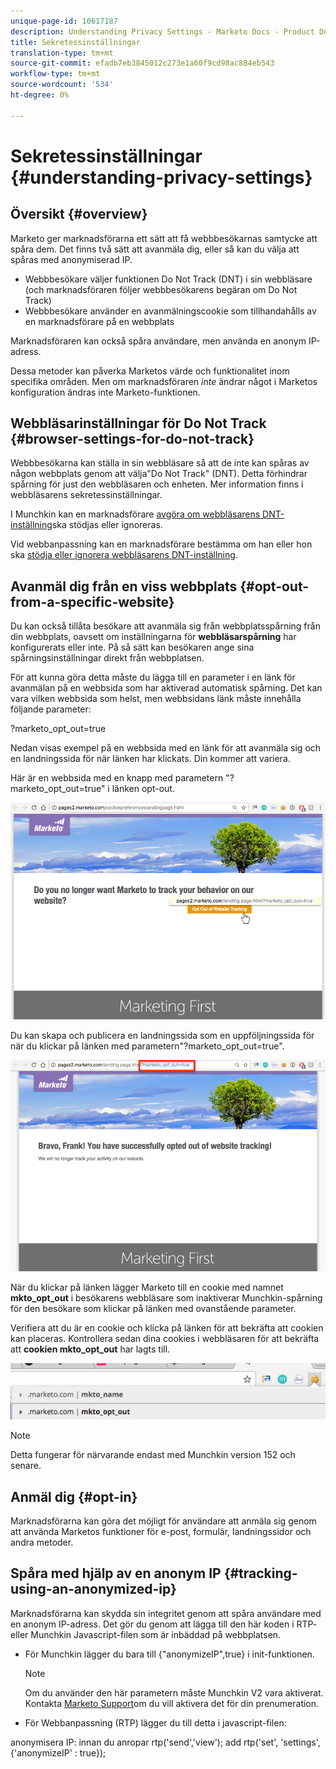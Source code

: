```yaml
---
unique-page-id: 10617187
description: Understanding Privacy Settings - Marketo Docs - Product Documentation
title: Sekretessinställningar
translation-type: tm+mt
source-git-commit: efadb7eb3845012c273e1a60f9cd98ac884eb543
workflow-type: tm+mt
source-wordcount: '534'
ht-degree: 0%

---
```



# Sekretessinställningar {#understanding-privacy-settings}

## Översikt {#overview}

Marketo ger marknadsförarna ett sätt att få webbbesökarnas samtycke att spåra dem. Det finns två sätt att avanmäla dig, eller så kan du välja att spåras med anonymiserad IP.

* Webbbesökare väljer funktionen Do Not Track (DNT) i sin webbläsare (och marknadsföraren följer webbbesökarens begäran om Do Not Track)
* Webbbesökare använder en avanmälningscookie som tillhandahålls av en marknadsförare på en webbplats

Marknadsföraren kan också spåra användare, men använda en anonym IP-adress.

Dessa metoder kan påverka Marketos värde och funktionalitet inom specifika områden. Men om marknadsföraren *inte* ändrar något i Marketos konfiguration ändras inte Marketo-funktionen.

## Webbläsarinställningar för Do Not Track {#browser-settings-for-do-not-track}

Webbbesökarna kan ställa in sin webbläsare så att de inte kan spåras av någon webbplats genom att välja&quot;Do Not Track&quot; (DNT). Detta förhindrar spårning för just den webbläsaren och enheten. Mer information finns i webbläsarens sekretessinställningar.

I Munchkin kan en marknadsförare [avgöra om webbläsarens DNT-inställning](edit-do-not-track-browser-support-settings.md)ska stödjas eller ignoreras.

Vid webbanpassning kan en marknadsförare bestämma om han eller hon ska [stödja eller ignorera webbläsarens DNT-inställning](/help/marketo/product-docs/web-personalization/getting-started/setting-web-personalization-to-do-not-track.md).

## Avanmäl dig från en viss webbplats {#opt-out-from-a-specific-website}

Du kan också tillåta besökare att avanmäla sig från webbplatsspårning från din webbplats, oavsett om inställningarna för **webbläsarspårning** har konfigurerats eller inte. På så sätt kan besökaren ange sina spårningsinställningar direkt från webbplatsen.

För att kunna göra detta måste du lägga till en parameter i en länk för avanmälan på en webbsida som har aktiverad automatisk spårning. Det kan vara vilken webbsida som helst, men webbsidans länk måste innehålla följande parameter:

?marketo_opt_out=true

Nedan visas exempel på en webbsida med en länk för att avanmäla sig och en landningssida för när länken har klickats. Din kommer att variera.

Här är en webbsida med en knapp med parametern &quot;?marketo_opt_out=true&quot; i länken opt-out.

![](assets/opt-out-1.png)

Du kan skapa och publicera en landningssida som en uppföljningssida för när du klickar på länken med parametern&quot;?marketo_opt_out=true&quot;.

![](assets/opt-out-2.png)

När du klickar på länken lägger Marketo till en cookie med namnet **mkto_opt_out** i besökarens webbläsare som inaktiverar Munchkin-spårning för den besökare som klickar på länken med ovanstående parameter.

Verifiera att du är en cookie och klicka på länken för att bekräfta att cookien kan placeras. Kontrollera sedan dina cookies i webbläsaren för att bekräfta att **cookien mkto_opt_out** har lagts till.

![](assets/opt-out-3.png)

>[!NOTE]
>
>Detta fungerar för närvarande endast med Munchkin version 152 och senare.

## Anmäl dig {#opt-in}

Marknadsförarna kan göra det möjligt för användare att anmäla sig genom att använda Marketos funktioner för e-post, formulär, landningssidor och andra metoder.

## Spåra med hjälp av en anonym IP {#tracking-using-an-anonymized-ip}

Marknadsförarna kan skydda sin integritet genom att spåra användare med en anonym IP-adress. Det gör du genom att lägga till den här koden i RTP- eller Munchkin Javascript-filen som är inbäddad på webbplatsen.

* För Munchkin lägger du bara till {&quot;anonymizeIP&quot;,true} i init-funktionen.

   >[!NOTE]
   >
   >Om du använder den här parametern måste Munchkin V2 vara aktiverat. Kontakta [Marketo Support](http://nation.marketo.com/community/support_solutions)om du vill aktivera det för din prenumeration.

* För Webbanpassning (RTP) lägger du till detta i javascript-filen:

anonymisera IP: innan du anropar rtp(&#39;send&#39;,&#39;view&#39;); add rtp(&#39;set&#39;, &#39;settings&#39;, {&#39;anonymizeIP&#39; : true});


